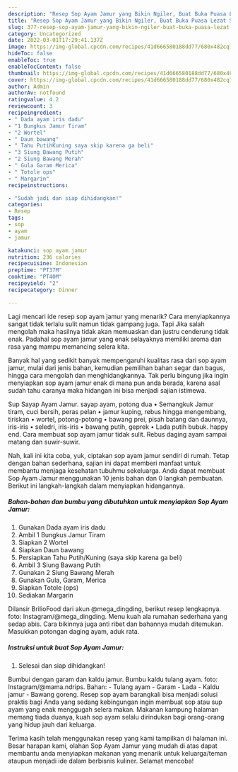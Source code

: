 ```yaml
---
description: "Resep Sop Ayam Jamur yang Bikin Ngiler, Buat Buka Puasa Lezat Sekali"
title: "Resep Sop Ayam Jamur yang Bikin Ngiler, Buat Buka Puasa Lezat Sekali"
slug: 377-resep-sop-ayam-jamur-yang-bikin-ngiler-buat-buka-puasa-lezat-sekali
category: Uncategorized
date: 2022-03-01T17:29:41.137Z
image: https://img-global.cpcdn.com/recipes/41d666580188dd77/680x482cq70/sop-ayam-jamur-foto-resep-utama.jpg
hideToc: false
enableToc: true
enableTocContent: false
thumbnail: https://img-global.cpcdn.com/recipes/41d666580188dd77/680x482cq70/sop-ayam-jamur-foto-resep-utama.jpg
cover: https://img-global.cpcdn.com/recipes/41d666580188dd77/680x482cq70/sop-ayam-jamur-foto-resep-utama.jpg
author: Admin
authorAv: notfound
ratingvalue: 4.2
reviewcount: 3
recipeingredient:
- " Dada ayam iris dadu"
- "1 Bungkus Jamur Tiram"
- "2 Wortel"
- " Daun bawang"
- " Tahu PutihKuning saya skip karena ga beli"
- "3 Siung Bawang Putih"
- "2 Siung Bawang Merah"
- " Gula Garam Merica"
- " Totole ops"
- " Margarin"
recipeinstructions:

- "Sudah jadi dan siap dihidangkan!"
categories:
- Resep
tags:
- sop
- ayam
- jamur

katakunci: sop ayam jamur 
nutrition: 236 calories
recipecuisine: Indonesian
preptime: "PT37M"
cooktime: "PT40M"
recipeyield: "2"
recipecategory: Dinner

---
```



Lagi mencari ide resep sop ayam jamur yang menarik? Cara menyiapkannya sangat tidak terlalu sulit namun tidak gampang juga. Tapi Jika salah mengolah maka hasilnya tidak akan memuaskan dan justru cenderung tidak enak. Padahal sop ayam jamur yang enak selayaknya memiliki aroma dan rasa yang mampu memancing selera kita.


Banyak hal yang sedikit banyak mempengaruhi kualitas rasa dari sop ayam jamur, mulai dari jenis bahan, kemudian pemilihan bahan segar dan bagus, hingga cara mengolah dan menghidangkannya. Tak perlu bingung jika ingin menyiapkan sop ayam jamur enak di mana pun anda berada, karena asal sudah tahu caranya maka hidangan ini bisa menjadi sajian istimewa.

Sup Sayap Ayam Jamur. sayap ayam, potong dua • Semangkuk Jamur tiram, cuci bersih, peras pelan • jamur kuping, rebus hingga mengembang, tiriskan • wortel, potong-potong • bawang prei, pisah batang dan daunnya, iris-iris • seledri, iris-iris • bawang putih, geprek • Lada putih bubuk. happy end. Cara membuat sop ayam jamur tidak sulit. Rebus daging ayam sampai matang dan suwir-suwir.


Nah, kali ini kita coba, yuk, ciptakan sop ayam jamur sendiri di rumah. Tetap dengan bahan sederhana, sajian ini dapat memberi manfaat untuk membantu menjaga kesehatan tubuhmu sekeluarga. Anda dapat membuat Sop Ayam Jamur menggunakan 10 jenis bahan dan 0 langkah pembuatan. Berikut ini langkah-langkah dalam menyiapkan hidangannya.

<!--inarticleads1-->

##### Bahan-bahan dan bumbu yang dibutuhkan untuk menyiapkan Sop Ayam Jamur:

1. Gunakan  Dada ayam iris dadu
1. Ambil 1 Bungkus Jamur Tiram
1. Siapkan 2 Wortel
1. Siapkan  Daun bawang
1. Persiapkan  Tahu Putih/Kuning (saya skip karena ga beli)
1. Ambil 3 Siung Bawang Putih
1. Gunakan 2 Siung Bawang Merah
1. Gunakan  Gula, Garam, Merica
1. Siapkan  Totole (ops)
1. Sediakan  Margarin


Dilansir BrilioFood dari akun @mega_dingding, berikut resep lengkapnya. foto: Instagram/@mega_dingding. Menu kuah ala rumahan sederhana yang sedap abis. Cara bikinnya juga anti ribet dan bahannya mudah ditemukan. Masukkan potongan daging ayam, aduk rata. 

<!--inarticleads2-->

##### Instruksi untuk buat Sop Ayam Jamur:


1. Selesai dan siap dihidangkan!

Bumbui dengan garam dan kaldu jamur. Bumbu kaldu tulang ayam. foto: Instagram/@mama.ndrips. Bahan: - Tulang ayam - Garam - Lada - Kaldu jamur - Bawang goreng. Resep sop ayam barangkali bisa menjadi solusi praktis bagi Anda yang sedang kebingungan ingin membuat sop atau sup ayam yang enak menggugah selera makan. Makanan kampung halaman memang tiada duanya, kuah sop ayam selalu dirindukan bagi orang-orang yang hidup jauh dari keluarga. 

Terima kasih telah menggunakan resep yang kami tampilkan di halaman ini. Besar harapan kami, olahan Sop Ayam Jamur yang mudah di atas dapat membantu anda menyiapkan makanan yang menarik untuk keluarga/teman ataupun menjadi ide dalam berbisnis kuliner. Selamat mencoba!
